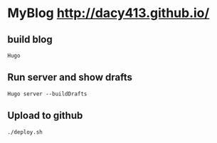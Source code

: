 # MyBlog http://dacy413.github.io/
## build blog 

    Hugo

## Run server and show drafts

    Hugo server --buildDrafts

## Upload to github
    ./deploy.sh
